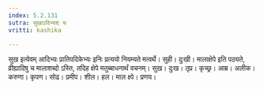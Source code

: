 ```yaml
---
index: 5.2.131
sutra: सुखाऽदिभ्यश् च
vritti: kashika

---
```

सुख इत्येवम् आदिभ्यः प्रातिपदिकेभ्यः इनिः प्रत्ययो नियम्यते मत्वर्थे। सुही। दुःखी। मालाक्षेपे इति पठ्यते, व्रीह्यादिषु च मालाशब्दो ऽस्ति, तदिह क्षेपे मतुब्बाधनार्थं वचनम्। सुख। दुःख। तृप्र। कृच्छ्र। आम्र। अलीक। करुणा। कृपण। सोढ। प्रमीप। शील। हल। माल क्ष्पे। प्रणय।
